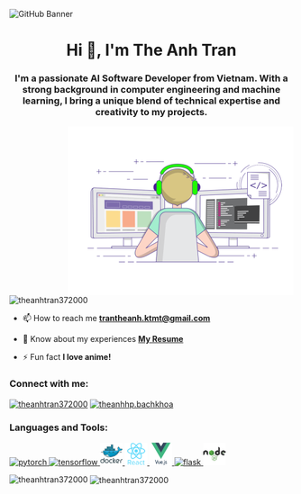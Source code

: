 ![GitHub Banner](https://i.ibb.co/4PJh5VK/Github-banner.jpg)
<h1 align="center">Hi 👋, I'm The Anh Tran</h1>
<h3 align="center">I'm a passionate AI Software Developer from Vietnam. With a strong background in computer engineering and machine learning, I bring a unique blend of technical expertise and creativity to my projects.</h3>
<img align="right" alt="Coding" width="400" src="https://raw.githubusercontent.com/devSouvik/devSouvik/master/gif3.gif">

<p align="left"> <img src="https://komarev.com/ghpvc/?username=theanhtran372000&label=Profile%20views&color=0e75b6&style=flat" alt="theanhtran372000" /> </p>

- 📫 How to reach me **trantheanh.ktmt@gmail.com**

- 📄 Know about my experiences **[My Resume](https://drive.google.com/file/d/15uOGYu_-O716v7iocD7AsTVn0KE9asts/view?usp=sharing)**

- ⚡ Fun fact **I love anime!**

<h3 align="left">Connect with me:</h3>
<p align="left">
<a href="https://linkedin.com/in/theanhtran372000" target="blank"><img align="center" src="https://raw.githubusercontent.com/rahuldkjain/github-profile-readme-generator/master/src/images/icons/Social/linked-in-alt.svg" alt="theanhtran372000" height="30" width="40" /></a>
<a href="https://fb.com/theanhhp.bachkhoa" target="blank"><img align="center" src="https://raw.githubusercontent.com/rahuldkjain/github-profile-readme-generator/master/src/images/icons/Social/facebook.svg" alt="theanhhp.bachkhoa" height="30" width="40" /></a>
</p>

<h3 align="left">Languages and Tools:</h3>
<p align="left"> 
 <a href="https://pytorch.org/" target="_blank" rel="noreferrer"> 
  <img src="https://www.vectorlogo.zone/logos/pytorch/pytorch-icon.svg" alt="pytorch" width="40" height="40"/> 
 </a> 
 <a href="https://www.tensorflow.org" target="_blank" rel="noreferrer"> 
  <img src="https://www.vectorlogo.zone/logos/tensorflow/tensorflow-icon.svg" alt="tensorflow" width="40" height="40"/> 
 </a> 
 <a href="https://www.docker.com/" target="_blank" rel="noreferrer"> 
  <img src="https://raw.githubusercontent.com/devicons/devicon/master/icons/docker/docker-original-wordmark.svg" alt="docker" width="40" height="40"/> 
 </a> 
  <a href="https://reactjs.org/" target="_blank" rel="noreferrer"> 
  <img src="https://raw.githubusercontent.com/devicons/devicon/master/icons/react/react-original-wordmark.svg" alt="react" width="40" height="40"/> 
 </a> 
 <a href="https://vuejs.org/" target="_blank" rel="noreferrer"> 
  <img src="https://raw.githubusercontent.com/devicons/devicon/master/icons/vuejs/vuejs-original-wordmark.svg" alt="vuejs" width="40" height="40"/>
 </a> 
 <a href="https://flask.palletsprojects.com/" target="_blank" rel="noreferrer"> 
  <img src="https://www.vectorlogo.zone/logos/pocoo_flask/pocoo_flask-icon.svg" alt="flask" width="40" height="40"/> 
 </a> 
 <a href="https://nodejs.org" target="_blank" rel="noreferrer"> 
  <img src="https://raw.githubusercontent.com/devicons/devicon/master/icons/nodejs/nodejs-original-wordmark.svg" alt="nodejs" width="40" height="40"/> 
 </a> 
</p>

<p><img align="left" src="https://github-readme-stats.vercel.app/api/top-langs?username=theanhtran372000&show_icons=true&locale=en&layout=compact" alt="theanhtran372000" /></p>
<p>&nbsp;<img align="center" src="https://github-readme-stats.vercel.app/api?username=theanhtran372000&show_icons=true&locale=en" alt="theanhtran372000" /></p>
